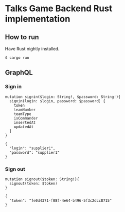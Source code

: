 # Talks Game Backend Rust implementation

## How to run

Have Rust nightly installed.

`$ cargo run`

## GraphQL

### Sign in

```
mutation signin($login: String!, $password: String!){
  signin(login: $login, password: $password) {
    token
    teamNumber
    teamType
    isCommander
    insertedAt
    updatedAt
  }
}

{
  "login": "supplier1",
  "password": "supplier1"
}
```

### Sign out

```
mutation signout($token: String!){
  signout(token: $token)
}

{
  "token": "fe0d4371-f08f-4e64-b496-5f3c2dcc8715"
}
```